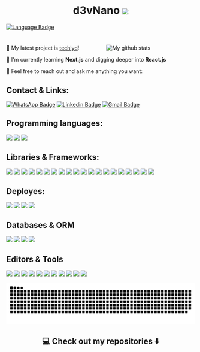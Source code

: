 <h1 align="center">
  d3vNano
  <img align="center" src="https://readme-typing-svg.demolab.com?font=Fira+Code&color=FFFFFF&center=true&vCenter=true&width=1000&lines=Hello!+My+name+is+Luiz+Dorigo;and+i'm+a+Full+Stack+Developer." />
</h1>

[![Language Badge](https://img.shields.io/badge/Language-EN--US-000?labelColor=000&style=social)](https://github.com/d3vNano/d3vNano/blob/main/README.md)
<h1></h1>


<div>
<img align="right" width="47%" src="https://github-readme-stats.vercel.app/api?username=d3vNano&title_color=FFF&icon_color=FFF&text_color=9f9f9f&border_color=000000&bg_color=000&show_icons=true" alt="My github stats"/>


🔭 My latest project is [techlyd]()!

🌱 I'm currently learning **Next.js** and digging deeper into **React.js**

💬 Feel free to reach out and ask me anything you want:
</div>

<h2>Contact & Links:</h2>

<!--
<img align="right" width="50%" src="https://github-readme-stats.vercel.app/api/top-langs/?username=d3vNano&langs_count=3&title_color=FFF&icon_color=FFF&text_color=9f9f9f&border_color=000000&bg_color=050505"/>
-->


[![WhatsApp Badge](https://img.shields.io/badge/WhatsApp-000000?style=for-the-badge&logo=whatsapp&logoColor=white)](https://wa.me/5541996627334?text=Ol%C3%A1%2C+vim+atrav%C3%A9s+do+seu+GitHub%21+... "Contato via WhatsApp")
[![Linkedin Badge](https://img.shields.io/badge/-in/d3vNano-000000?style=for-the-badge&logo=Linkedin&logoColor=white)](https://www.linkedin.com/in/d3vNano/ "Conecte-se no LinkedIn")
[![Gmail Badge](https://img.shields.io/badge/-contato.dorigo@gmail.com-000000?style=for-the-badge&logo=Gmail&logoColor=white)](mailto:contao.dorigo@gmail.com "Contato via E-mail")

<h2>Programming languages:</h2>

<img src="https://img.shields.io/badge/HTML5-000?style=for-the-badge&logo=html5&logoColor=white"/> <img src="https://img.shields.io/badge/CSS3-000?style=for-the-badge&logo=css3&logoColor=white"/> <img src="https://img.shields.io/badge/JavaScript-000?style=for-the-badge&logo=javascript&logoColor=FFFFFF"/>

<h2>Libraries & Frameworks:</h2>

<img src="https://img.shields.io/badge/React.js-000?style=for-the-badge&logo=react&logoColor=FFFFFF"/> <img src="https://img.shields.io/badge/styled--components-000?style=for-the-badge&logo=styled-components&logoColor=white"/> <img src="https://img.shields.io/badge/React Query-000?style=for-the-badge&logo=reactquery&logoColor=white"/> <img src="https://img.shields.io/badge/Axios|Fetch-000?style=for-the-badge&logo=axios&logoColor=white"/> <img src="https://img.shields.io/badge/webpack-000?style=for-the-badge&logo=webpack&logoColor=white"/> <img src="https://img.shields.io/badge/Prettier-000?style=for-the-badge&logo=prettier&logoColor=FFFFFF"/> <img src="https://img.shields.io/badge/Next.js-000?style=for-the-badge&logo=next.js&logoColor=FFFFFF"/> <img src="https://img.shields.io/badge/Sass|Scss-000?style=for-the-badge&logo=sass&logoColor=white"/> <img src="https://img.shields.io/badge/TailwindCss-000?style=for-the-badge&logo=tailwindcss&logoColor=white"/> <img src="https://img.shields.io/badge/Node.js-000?style=for-the-badge&logo=nodedotjs&logoColor=white"/> <img src="https://img.shields.io/badge/Express.js-000?style=for-the-badge&logo=express&logoColor=white"/> <img src="https://img.shields.io/badge/Typescript-000?style=for-the-badge&logo=typescript&logoColor=white"/> <img src="https://img.shields.io/badge/JWT-000?style=for-the-badge&logo=jsonwebtokens&logoColor=white"/> <img src="https://img.shields.io/badge/oauth-000?style=for-the-badge&logo=singlestore&logoColor=white"/> <img src="https://img.shields.io/badge/jest-000?style=for-the-badge&logo=jest&logoColor=white"/> <img src="https://img.shields.io/badge/nest.js-000?style=for-the-badge&logo=nestjs&logoColor=white"/> <img src="https://img.shields.io/badge/npm-000?style=for-the-badge&logo=npm&logoColor=white"/> <img src="https://img.shields.io/badge/dotenv-000?style=for-the-badge&logo=dotenv&logoColor=white"/> <img src="https://img.shields.io/badge/eslint-000?style=for-the-badge&logo=eslint&logoColor=white"/> <img src="https://img.shields.io/badge/docker-000?style=for-the-badge&logo=docker&logoColor=white"/>

<h2>Deployes:</h2>

<img src="https://img.shields.io/badge/vercel-000?style=for-the-badge&logo=vercel&logoColor=white"/> <img src="https://img.shields.io/badge/render-000?style=for-the-badge&logo=render&logoColor=white"/> <img src="https://img.shields.io/badge/MongoDB Atlas-000?style=for-the-badge&logo=mongodb&logoColor=white"/> <img src="https://img.shields.io/badge/aws-000?style=for-the-badge&logo=amazonaws&logoColor=white"/>

<h2>Databases & ORM</h2>

<img src="https://img.shields.io/badge/MongoDB-000?style=for-the-badge&logo=mongodb&logoColor=white"/> <img src="https://img.shields.io/badge/postgresql-000?style=for-the-badge&logo=postgresql&logoColor=white"/> <img src="https://img.shields.io/badge/prisma-000?style=for-the-badge&logo=prisma&logoColor=white"/> <img src="https://img.shields.io/badge/redis-000?style=for-the-badge&logo=redis&logoColor=white"/>

<h2>Editors & Tools</h2>

<img src="https://img.shields.io/badge/vscode-000?style=for-the-badge&logo=visualstudiocode&logoColor=white"/> <img src="https://img.shields.io/badge/git-000?style=for-the-badge&logo=git&logoColor=white"/> <img src="https://img.shields.io/badge/notion-000?style=for-the-badge&logo=notion&logoColor=white"/> <img src="https://img.shields.io/badge/trello-000?style=for-the-badge&logo=trello&logoColor=white"/> <img src="https://img.shields.io/badge/figma-000?style=for-the-badge&logo=figma&logoColor=white"/> <img src="https://img.shields.io/badge/adobe cc-000?style=for-the-badge&logo=adobecreativecloud&logoColor=white"/> <img src="https://img.shields.io/badge/photoshop-000?style=for-the-badge&logo=adobephotoshop&logoColor=white"/> <img src="https://img.shields.io/badge/illustrator-000?style=for-the-badge&logo=adobeillustrator&logoColor=white"/> <img src="https://img.shields.io/badge/indesign-000?style=for-the-badge&logo=adobeindesign&logoColor=white"/> <img src="https://img.shields.io/badge/dreamweaver-000?style=for-the-badge&logo=adobedreamweaver&logoColor=white"/> <img src="https://img.shields.io/badge/premiere-000?style=for-the-badge&logo=adobepremierepro&logoColor=white"/>


<img src="https://raw.githubusercontent.com/Platane/snk/output/github-contribution-grid-snake.svg" alt="Snake animation" />

<h2 align="center">💻 Check out my repositories ⬇️</h2>

